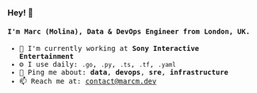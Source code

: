 ### Hey! 👋

<samp>

#### I'm Marc (Molina), Data & DevOps Engineer from London, UK.

- 🏢 I'm currently working at **Sony Interactive Entertainment**
- ⚙️ I use daily: `.go`, `.py`, `.ts`, `.tf`, `.yaml`
- 💬 Ping me about: **data**, **devops**, **sre**, **infrastructure**
- 📫 Reach me at: [contact@marcm.dev](mailto:contact@marcm.dev)

</samp>
